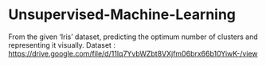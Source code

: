 # Unsupervised-Machine-Learning
From the given ‘Iris’ dataset, predicting the optimum number of clusters and representing it visually.
Dataset : https://drive.google.com/file/d/11Iq7YvbWZbt8VXjfm06brx66b10YiwK-/view
